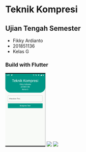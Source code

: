 # Teknik Kompresi

## Ujian Tengah Semester

* Fikky Ardianto
* 201851136
* Kelas G

### Build with Flutter

<p float="left">
  <img src="screenshot/home.png" width="25%" />
  <img src="screenshot/income.png" width="25%" />
  <img src="screenshot/outcome.png" width="25%" />
</p>
